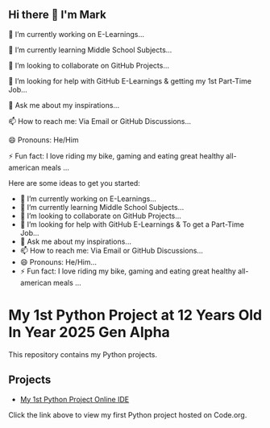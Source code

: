 ## Hi there 👋 I'm Mark
 🔭 I’m currently working on E-Learnings...
 
 🌱 I’m currently learning Middle School Subjects...
 
 👯 I’m looking to collaborate on GitHub Projects...
 
 🤔 I’m looking for help with GitHub E-Learnings & getting my 1st Part-Time Job...
 
 💬 Ask me about my inspirations...
 
 📫 How to reach me: Via Email or GitHub Discussions...
 
 😄 Pronouns: He/Him
 
 ⚡ Fun fact: I love riding my bike, gaming and eating great healthy all-american meals ...
<!--
**MarkJ2000USA/MarkJ2000USA** is a ✨ _special_ ✨ repository because its `README.md` (this file) appears on your GitHub profile.
-->
Here are some ideas to get you started:

- 🔭 I’m currently working on E-Learnings...
- 🌱 I’m currently learning Middle School Subjects...
- 👯 I’m looking to collaborate on GitHub Projects...
- 🤔 I’m looking for help with GitHub E-Learnings & To get a Part-Time Job...
- 💬 Ask me about my inspirations...
- 📫 How to reach me: Via Email or GitHub Discussions...
- 😄 Pronouns: He/Him...
- ⚡ Fun fact: I love riding my bike, gaming and eating great healthy all-american meals ...

# My 1st Python Project at 12 Years Old In Year 2025 Gen Alpha

This repository contains my Python projects.

## Projects

- [My 1st Python Project Online IDE](https://studio.code.org/projects/pythonlab/GYgLQNk8tMcmCPDgZ3V0bcZG5PCPBtxNCrGkdsV23tQ)

Click the link above to view my first Python project hosted on Code.org.

